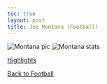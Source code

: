 ```yaml
---
toc: true
layout: post
title: Joe Montana (Football)
---
```


![]({{site.baseurl}}/images/montana.png "Montana pic")
![]({{site.baseurl}}/images/montana1.png "Montana stats")

[Highlights](https://www.youtube.com/watch?v=e0Bt1KG4Y7k)

[Back to Football](https://rohanagr.github.io/FrontendRepository/Football/)